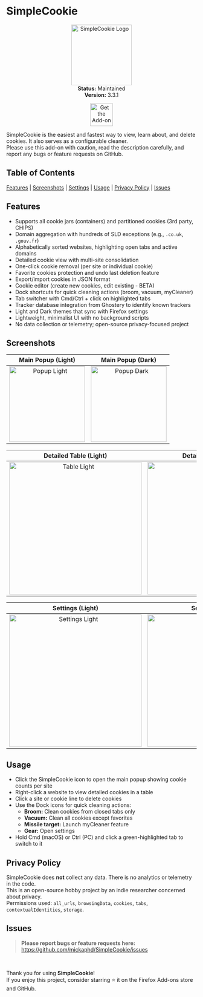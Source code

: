 # SimpleCookie  

<p align="center">
  <img src="https://github.com/mickaphd/SimpleCookie/assets/25211018/64489133-ecae-435e-92d4-53cc79c9302c" width="160" height="160" alt="SimpleCookie Logo" />
  <br />
  <strong>Status:</strong> Maintained
  <br>
  <strong>Version:</strong> 3.3.1  
  <br />
<p align="center">
  <a href="https://addons.mozilla.org/firefox/addon/simplecookie/" target="_blank" rel="noopener">
    <img src="https://blog.mozilla.org/addons/files/2015/11/get-the-addon.png" height="60" alt="Get the Add-on" />
  </a>
</p>

</p>


SimpleCookie is the easiest and fastest way to view, learn about, and delete cookies. It also serves as a configurable cleaner.  
Please use this add-on with caution, read the description carefully, and report any bugs or feature requests on GitHub.


## Table of Contents  
[Features](#features) | [Screenshots](#screenshots) | [Settings](#settings) | [Usage](#usage) | [Privacy Policy](#privacy-policy) | [Issues](#issues)


## Features

-   Supports all cookie jars (containers) and partitioned cookies (3rd party, CHIPS)  
-   Domain aggregation with hundreds of SLD exceptions (e.g., `.co.uk`, `.gouv.fr`)  
-   Alphabetically sorted websites, highlighting open tabs and active domains  
-   Detailed cookie view with multi-site consolidation  
-   One-click cookie removal (per site or individual cookie)  
-   Favorite cookies protection and undo last deletion feature  
-   Export/import cookies in JSON format  
-   Cookie editor (create new cookies, edit existing - BETA)  
-   Dock shortcuts for quick cleaning actions (broom, vacuum, myCleaner)  
-   Tab switcher with Cmd/Ctrl + click on highlighted tabs  
-   Tracker database integration from Ghostery to identify known trackers  
-   Light and Dark themes that sync with Firefox settings  
-   Lightweight, minimalist UI with no background scripts  
-   No data collection or telemetry; open-source privacy-focused project  


## Screenshots

| Main Popup (Light) | Main Popup (Dark) |
|:------------------:|:-----------------:|
| <img src="https://github.com/user-attachments/assets/3241e18c-01ee-4992-a974-8d820ad482d2" width="200" alt="Popup Light" /> | <img src="https://github.com/user-attachments/assets/1626f4ad-b985-4242-9404-29a5d58a22f1" width="200" alt="Popup Dark" /> |

| Detailed Table (Light) | Detailed Table (Dark) |
|:---------------------:|:--------------------:|
| <img src="https://github.com/user-attachments/assets/cee9e77e-de8c-4773-8db9-5487a894d4e7" width="350" alt="Table Light" /> | <img src="https://github.com/user-attachments/assets/cd52b5d7-75e5-4683-8c9a-7a25c8bc4128" width="350" alt="Table Dark" /> |

| Settings (Light) | Settings (Dark) |
|:-----------:|:----------:|
| <img src="https://github.com/user-attachments/assets/31b53b88-0631-4882-ae2f-956acad661aa" width="350" alt="Settings Light" /> | <img src="https://github.com/user-attachments/assets/01096fa4-1e24-4221-b088-4be14cc63219" width="350" alt="Settings Dark" /> |


## Usage

-   Click the SimpleCookie icon to open the main popup showing cookie counts per site  
-   Right-click a website to view detailed cookies in a table  
-   Click a site or cookie line to delete cookies  
-   Use the Dock icons for quick cleaning actions:  
    - **Broom:** Clean cookies from closed tabs only  
    - **Vacuum:** Clean all cookies except favorites  
    - **Missile target:** Launch myCleaner feature  
    - **Gear:** Open settings  
-   Hold Cmd (macOS) or Ctrl (PC) and click a green-highlighted tab to switch to it  


## Privacy Policy

SimpleCookie does **not** collect any data. There is no analytics or telemetry in the code.  
This is an open-source hobby project by an indie researcher concerned about privacy.  
Permissions used: `all_urls`, `browsingData`, `cookies`, `tabs`, `contextualIdentities`, `storage`.


## Issues

> **Please report bugs or feature requests here:**  
> https://github.com/mickaphd/SimpleCookie/issues  


<br>

Thank you for using **SimpleCookie**!  
If you enjoy this project, consider starring ⭐ it on the Firefox Add-ons store and GitHub.

